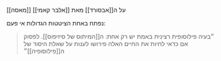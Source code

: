 [[מאסה]] על ה[[אבסורד]] מאת [[אלבר קאמי]]

נפתח באחת הציטטות הגדולות אי פעם:
> ״בעיה פילוסופית רצינית באמת יש רק אחת: ה[[המיתוס של סיזיפוס]].
> לפסוק אם כדאי לחיות את החיים האלה פירושו לענות על שאלת היסוד של ה[[פילוסופיה]]״